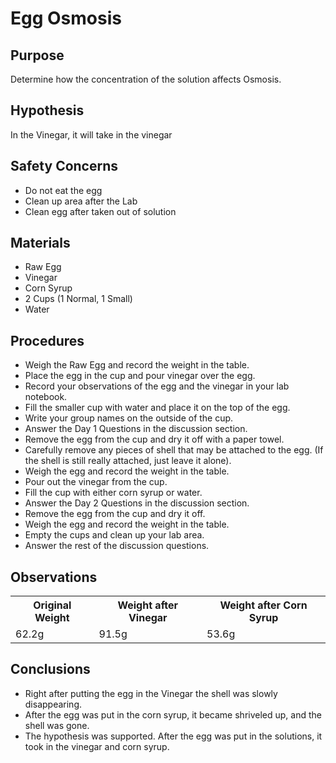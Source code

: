 # Egg Osmosis

## Purpose
Determine how the concentration of the solution affects Osmosis.

## Hypothesis
In the Vinegar, it will take in the vinegar

## Safety Concerns

+ Do not eat the egg
+ Clean up area after the Lab
+ Clean egg after taken out of solution

## Materials
+ Raw Egg
+ Vinegar
+ Corn Syrup
+ 2 Cups (1 Normal, 1 Small)
+ Water

## Procedures

- Weigh the Raw Egg and record the weight in the table.
- Place the egg in the cup and pour vinegar over the egg.
- Record your observations of the egg and the vinegar in your lab notebook.
- Fill the smaller cup with water and place it on the top of the egg.
- Write your group names on the outside of the cup.
- Answer the Day 1 Questions in the discussion section.
- Remove the egg from the cup and dry it off with a paper towel. 
- Carefully remove any pieces of shell that may be attached to the egg. (If the shell is still really attached, just leave it alone).
- Weigh the egg and record the weight in the table.
- Pour out the vinegar from the cup. 
- Fill the cup with either corn syrup or water. 
- Answer the Day 2 Questions in the discussion section.
- Remove the egg from the cup and dry it off.
- Weigh the egg and record the weight in the table.
- Empty the cups and clean up your lab area.
- Answer the rest of the discussion questions.

## Observations

<table>
    <th>Original Weight</th>
    <th>Weight after Vinegar</th>
    <th>Weight after Corn Syrup</th>
    <tr>
        <td>62.2g</td>
        <td>91.5g</td>
        <td>53.6g</td>
    </tr>
</table>

## Conclusions
+ Right after putting the egg in the Vinegar the shell was slowly disappearing.
+ After the egg was put in the corn syrup, it became shriveled up, and the shell was gone.
+ The hypothesis was supported. After the egg was put in the solutions, it took in the vinegar and corn syrup.
